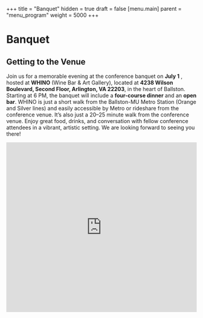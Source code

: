 +++
title = "Banquet"
hidden = true
draft = false
[menu.main]
    parent = "menu_program"
    weight = 5000
+++

# Banquet

## Getting to the Venue

Join us for a memorable evening at the conference banquet on **July 1** , hosted at **WHINO** (Wine Bar & Art Gallery), located at **4238 Wilson Boulevard, Second Floor, Arlington, VA 22203**, in the heart of Ballston. Starting at 6 PM, the banquet will include a **four-course dinner** and an **open bar**. WHINO is just a short walk from the Ballston-MU Metro Station (Orange and Silver lines) and easily accessible by Metro or rideshare from the conference venue. It’s also just a 20–25 minute walk from the conference venue. Enjoy great food, drinks, and conversation with fellow conference attendees in a vibrant, artistic setting. We are looking forward to seeing you there!</br>

<iframe
  src="https://www.google.com/maps/embed?pb=!1m28!1m12!1m3!1d3103.3394132212136!2d-77.10412232388042!3d38.880922771730994!2m3!1f0!2f0!3f0!3m2!1i1024!2i768!4f13.1!4m13!3e0!4m5!1s0x89b7b69c7b9e2eb1%3A0x9914fe4de46c5ef1!2s3351%20Fairfax%20Dr%2C%20Arlington%2C%20VA%2022201!3m2!1d38.8825677!2d-77.1037795!4m5!1s0x89b7b6eb802ef42d%3A0x5e2c84e1103c5d42!2s4238%20Wilson%20Blvd%2C%20Second%20Floor%2C%20Arlington%2C%20VA%2022203!3m2!1d38.879316!2d-77.1104669!5e0!3m2!1sen!2sus!4v1715563627066!5m2!1sen!2sus"
  width="100%" height="450" style="border:0;" allowfullscreen=""
  loading="lazy" referrerpolicy="no-referrer-when-downgrade">
</iframe>